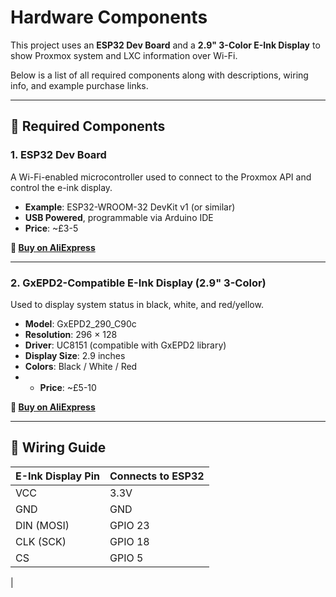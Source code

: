 # Hardware Components

This project uses an **ESP32 Dev Board** and a **2.9" 3-Color E-Ink Display** to show Proxmox system and LXC information over Wi-Fi.

Below is a list of all required components along with descriptions, wiring info, and example purchase links.

---

## 🔌 Required Components

### 1. ESP32 Dev Board
A Wi-Fi-enabled microcontroller used to connect to the Proxmox API and control the e-ink display.

- **Example**: ESP32-WROOM-32 DevKit v1 (or similar)
- **USB Powered**, programmable via Arduino IDE
- **Price**: ~£3-5

**🔗 [Buy on AliExpress](https://www.aliexpress.com/item/1005006336964908.html?spm=a2g0o.order_list.order_list_main.129.1bd71802lPRV7r)**

---

### 2. GxEPD2-Compatible E-Ink Display (2.9" 3-Color)
Used to display system status in black, white, and red/yellow.

- **Model**: GxEPD2_290_C90c  
- **Resolution**: 296 × 128  
- **Driver**: UC8151 (compatible with GxEPD2 library)  
- **Display Size**: 2.9 inches  
- **Colors**: Black / White / Red
- - **Price**: ~£5-10


**🔗 [Buy on AliExpress](https://www.aliexpress.com/item/1005004644515880.html?spm=a2g0o.order_list.order_list_main.134.1bd71802lPRV7r)**

---


## 🔧 Wiring Guide

| E-Ink Display Pin | Connects to ESP32 |
|------------------|-------------------|
| VCC              | 3.3V              |
| GND              | GND               |
| DIN (MOSI)       | GPIO 23           |
| CLK (SCK)        | GPIO 18           |
| CS               | GPIO 5            |
|
